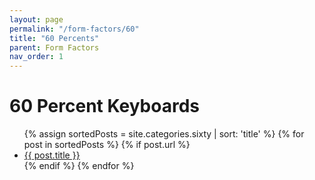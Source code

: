 ```yaml
---
layout: page
permalink: "/form-factors/60"
title: "60 Percents"
parent: Form Factors
nav_order: 1
---
```

# 60 Percent Keyboards

<ul>
  {% assign sortedPosts = site.categories.sixty | sort: 'title' %}
    {% for post in sortedPosts %}
      {% if post.url %}
        <li><a href="{{ post.url }}">{{ post.title }}</a></li>
      {% endif %}
    {% endfor %}
</ul>
